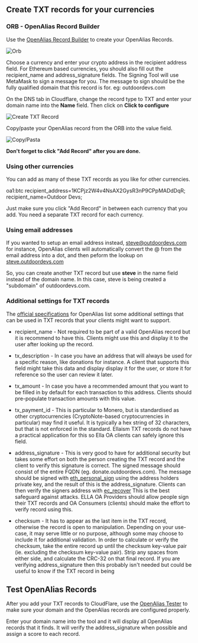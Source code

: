 <!-- TITLE: Creating OpenAlias Records -->
<!-- SUBTITLE: A detailed description of how to create an OpenAlias Record -->

## Create TXT records for your currencies

### ORB - OpenAlias Record Builder

Use the [OpenAlias Record Builder](https://orb.outdoordevs.com/) to create your OpenAlias Records.  

![Orb](/uploads/tutorials/orb.png "Orb")

Choose a currency and enter your crypto address in the recipient address field. For Ethereum based currencies, you should also fill out the recipient_name and address_signature fields. The Signing Tool will use MetaMask to sign a message for you.  The message to sign should be the fully qualified domain that this record is for. eg: outdoordevs.com

On the DNS tab in Cloudflare, change the record type to TXT and enter your domain name into the **Name** field.  Then click on **Click to configure**

![Create TXT Record](/uploads/tutorials/step-6.png "Create TXT Record")

Copy/paste your OpenAlias record from the ORB into the value field.

![Copy/Pasta](/uploads/tutorials/step-7.png "Copy/Pasta")

**Don't forget to click "Add Record" after you are done.**


### Using other currencies

You can add as many of these TXT records as you like for other currencies.

oa1:btc recipient_address=1KCPjz2W4v4NsAX2GysR3nP9CPpMADdDqR; recipient_name=Outdoor Devs;

Just make sure you click "Add Record" in between each currency that you add.  You need a separate TXT record for each currency.


### Using email addresses

If you wanted to setup an email address instead, steve@outdoordevs.com for instance, OpenAlias clients will automatically convert the @ from the email address into a dot, and then peform the lookup on <a href="https://steve.outdoordevs.com">steve.outdoordevs.com</a>

So, you can create another TXT record but use **steve** in the name field instead of the domain name.  In this case, steve is being created a "subdomain" of outdoordevs.com.


### Additional settings for TXT records

The [official specifications](https://openalias.org/#extend) for OpenAlias list some additional settings that can be used in TXT records that your clients might want to support.

* recipient_name - Not required to be part of a valid OpenAlias record but it is recommend to have this. Clients might use this and display it to the user after looking up the record.

* tx_description - In case you have an address that will always be used for a specific reason, like donations for instance. A client that supports this field might take this data and display display it for the user, or store it for reference so the user can review it later.

* tx_amount - In case you have a recommended amount that you want to be filled in by default for each transaction to this address.  Clients should pre-populate transaction amounts with this value.

* tx_payment_id - This is particular to Monero, but is standardised as other cryptocurrencies (CryptoNote-based cryptocurrencies in particular) may find it useful. It is typically a hex string of 32 characters, but that is not enforced in the standard.  Ellaism TXT records do not have a practical application for this so Ella OA clients can safely ignore this field.

* address_signature - This is very good to have for additional security but takes some effort on both the person creating the TXT record and the client to verify this signature is correct. The signed message should consist of the entire FQDN (eg. donate.outdoordevs.com). The message should be signed with [eth_personal_sign](https://wiki.parity.io/JSONRPC-personal-module#personal_sign) using the address holders private key, and the result of this is the address_signature.  Clients can then verify the signers address with [ec_recover](https://wiki.parity.io/JSONRPC-personal-module#personal_ecrecover)  This is the best safeguard against attacks.  ELLA OA Providers should allow people sign their TXT records and OA Consumers (clients) should make the effort to verify record using this.

* checksum - It has to appear as the last item in the TXT record, otherwise the record is open to manipulation. Depending on your use-case, it may serve little or no purpose, although some may choose to include it for additional validation. In order to calculate or verify the checksum, take the entire record up until the checksum key-value pair (ie. excluding the checksum key-value pair). Strip any spaces from either side, and calculate the CRC-32 on that final record.  If you are verifying address_signature then this probably isn't needed but could be useful to know if the TXT record in being 


## Test OpenAlias Records

After you add your TXT records to CloudFlare, use the [OpenAlias Tester](https://oat.outdoordevs.com/) to make sure your domain and the OpenAlias records are configured properly.

Enter your domain name into the tool and it will display all OpenAlias records that it finds.  It will verify the address_signature when possible and assign a score to each record.
